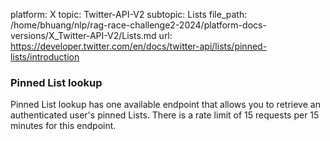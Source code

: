 platform: X
topic: Twitter-API-V2
subtopic: Lists
file_path: /home/bhuang/nlp/rag-race-challenge2-2024/platform-docs-versions/X_Twitter-API-V2/Lists.md
url: https://developer.twitter.com/en/docs/twitter-api/lists/pinned-lists/introduction

### Pinned List lookup

Pinned List lookup has one available endpoint that allows you to retrieve an authenticated user's pinned Lists. There is a rate limit of 15 requests per 15 minutes for this endpoint.